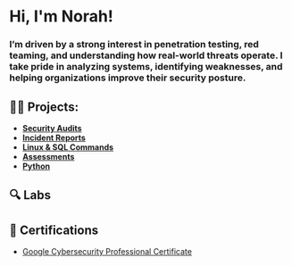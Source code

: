 <h1>Hi, I'm Norah! <br/>
  <h3>I’m driven by a strong interest in penetration testing, red teaming, and understanding how real-world threats operate. I take pride in analyzing systems, identifying weaknesses, and helping organizations improve their security posture.</a>

<h2>👩‍💻 Projects:</h2>

- <b>[Security Audits](https://github.com/norahberger/portfolio/tree/8815d9aef88f74f8fcffad045758b05967f93c33/Security%20Audits)</b>
- <b>[Incident Reports](https://github.com/norahberger/portfolio/tree/8815d9aef88f74f8fcffad045758b05967f93c33/Incident%20Reports)</b>
- <b>[Linux & SQL Commands](https://github.com/norahberger/portfolio/tree/8815d9aef88f74f8fcffad045758b05967f93c33/Linux%20%26%20SQL)</b>
- <b>[Assessments](https://github.com/norahberger/portfolio/tree/8815d9aef88f74f8fcffad045758b05967f93c33/Assessments)</b>
- <b>[Python](https://github.com/norahberger/portfolio/tree/8815d9aef88f74f8fcffad045758b05967f93c33/Python)</b>


<h2>🔍 Labs</h2>

<h2>📄 Certifications</h2>

- [Google Cybersecurity Professional Certificate](https://coursera.org/share/6f1482b6a2bad38cb102a49f65021d35)
